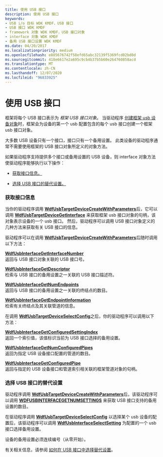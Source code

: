 ```yaml
---
title: 使用 USB 接口
description: 使用 USB 接口
keywords:
- USB i/o 目标 WDK KMDF，USB 接口
- USB 接口 WDK KMDF
- framework 对象 WDK KMDF，USB 接口对象
- interface 对象 WDK KMDF
- 备用 USB 接口设置 WDK KMDF
ms.date: 04/20/2017
ms.localizationpriority: medium
ms.openlocfilehash: e885676742f58efd65abc32139f5369fcd02bd0d
ms.sourcegitcommit: 418e6617e2a695c9cb4b37b5b60e264760858acd
ms.translationtype: MT
ms.contentlocale: zh-CN
ms.lasthandoff: 12/07/2020
ms.locfileid: "96833925"
---
```

# <a name="working-with-usb-interfaces"></a>使用 USB 接口


框架将每个 USB 接口表示为 *框架 USB 接口对象*。 当驱动程序 [创建框架 usb 设备对象](working-with-usb-devices.md#creating-a-framework-usb-device-object)时，框架会为设备的第一个 usb 配置包含的每个 usb 接口创建一个框架 usb 接口对象。

大多数 USB 设备只有一个接口，接口只有一个备用设置。 此类设备的驱动程序通常不需要使用框架的 USB 接口对象所定义的对象方法。

如果驱动程序支持提供多个接口或备用设置的 USB 设备，则 interface 对象方法使驱动程序能够执行以下操作：

-   [获取接口信息。](#obtaining-interface-information)

-   [选择 USB 接口的替代设置。](#selecting-an-alternate-setting-for-a-usb-interface)

### <a name="obtaining-interface-information"></a><a href="" id="obtaining-interface-information"></a> 获取接口信息

当你的驱动程序调用 [**WdfUsbTargetDeviceCreateWithParameters**](/windows-hardware/drivers/ddi/wdfusb/nf-wdfusb-wdfusbtargetdevicecreatewithparameters)后，它可以调用 [**WdfUsbTargetDeviceGetInterface**](/windows-hardware/drivers/ddi/wdfusb/nf-wdfusb-wdfusbtargetdevicegetinterface) 来获取框架 usb 接口对象的句柄，该对象表示设备的一个 usb 接口。 然后，驱动程序可以调用 USB 接口对象定义的几种方法来获取有关 USB 接口的信息。

驱动程序可以在调用 [**WdfUsbTargetDeviceCreateWithParameters**](/windows-hardware/drivers/ddi/wdfusb/nf-wdfusb-wdfusbtargetdevicecreatewithparameters)后随时调用以下方法：

<a href="" id="---------wdfusbinterfacegetinterfacenumber--------"></a>[**WdfUsbInterfaceGetInterfaceNumber**](/windows-hardware/drivers/ddi/wdfusb/nf-wdfusb-wdfusbinterfacegetinterfacenumber)  
返回与 USB 接口对象关联的 USB 接口号。

<a href="" id="---------wdfusbinterfacegetdescriptor--------"></a>[**WdfUsbInterfaceGetDescriptor**](/windows-hardware/drivers/ddi/wdfusb/nf-wdfusb-wdfusbinterfacegetdescriptor)  
检索与 USB 接口的备用设置之一关联的 USB 接口描述符。

<a href="" id="---------wdfusbinterfacegetnumendpoints--------"></a>[**WdfUsbInterfaceGetNumEndpoints**](/windows-hardware/drivers/ddi/wdfusb/nf-wdfusb-wdfusbinterfacegetnumendpoints)  
返回与 USB 接口的备用设置之一关联的终结点的数目。

<a href="" id="---------wdfusbinterfacegetendpointinformation--------"></a>[**WdfUsbInterfaceGetEndpointInformation**](/windows-hardware/drivers/ddi/wdfusb/nf-wdfusb-wdfusbinterfacegetendpointinformation)  
检索有关终结点及其关联管道的信息。

在调用 [**WdfUsbTargetDeviceSelectConfig**](/windows-hardware/drivers/ddi/wdfusb/nf-wdfusb-wdfusbtargetdeviceselectconfig)之后，你的驱动程序可以调用以下方法：

<a href="" id="---------wdfusbinterfacegetconfiguredsettingindex--------"></a>[**WdfUsbInterfaceGetConfiguredSettingIndex**](/windows-hardware/drivers/ddi/wdfusb/nf-wdfusb-wdfusbinterfacegetconfiguredsettingindex)  
返回一个索引值，该值标识当前为 USB 接口选择的备用设置。

<a href="" id="---------wdfusbinterfacegetnumconfiguredpipes--------"></a>[**WdfUsbInterfaceGetNumConfiguredPipes**](/windows-hardware/drivers/ddi/wdfusb/nf-wdfusb-wdfusbinterfacegetnumconfiguredpipes)  
返回为指定 USB 设备接口配置的管道的数目。

<a href="" id="---------wdfusbinterfacegetconfiguredpipe--------"></a>[**WdfUsbInterfaceGetConfiguredPipe**](/windows-hardware/drivers/ddi/wdfusb/nf-wdfusb-wdfusbinterfacegetconfiguredpipe)  
返回与指定的 USB 设备接口和管道索引相关联的框架管道对象的句柄。

### <a name="selecting-an-alternate-setting-for-a-usb-interface"></a><a href="" id="selecting-an-alternate-setting-for-a-usb-interface"></a> 选择 USB 接口的替代设置

驱动程序调用 [**WdfUsbTargetDeviceCreateWithParameters**](/windows-hardware/drivers/ddi/wdfusb/nf-wdfusb-wdfusbtargetdevicecreatewithparameters)后，该驱动程序可以调用 [**WDFUSBINTERFACEGETNUMSETTINGS**](/windows-hardware/drivers/ddi/wdfusb/nf-wdfusb-wdfusbinterfacegetnumsettings) 来获取 USB 接口支持的备用设置的数目。

在驱动程序调用 [**WdfUsbTargetDeviceSelectConfig**](/windows-hardware/drivers/ddi/wdfusb/nf-wdfusb-wdfusbtargetdeviceselectconfig) 以选择某个 usb 设备的配置后，该驱动程序可以调用 [**WdfUsbInterfaceSelectSetting**](/windows-hardware/drivers/ddi/wdfusb/nf-wdfusb-wdfusbinterfaceselectsetting) 为配置的一个 usb 接口选择备用设置。

设备的备用设置必须连续编号（从零开始）。

有关相关信息，请参阅 [如何在 USB 接口中选择替代设置](../usbcon/index.md)。

 

